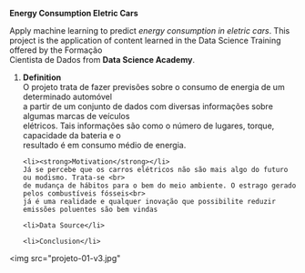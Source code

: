 
<strong>Energy Consumption Eletric Cars</strong>
	
<p> Apply machine learning to predict <em>energy consumption in eletric cars</em>.
This project is the application of content learned in the Data Science Training offered by the Formação<br>
Cientista de Dados from <strong>Data Science Academy</strong>.</p>

<ol>
	<li><strong>Definition</strong></li>
	O projeto trata de fazer previsões sobre o consumo de energia de um determinado automóvel<br>
	a partir de um conjunto de dados com diversas informações sobre algumas marcas de veículos <br>
	elétricos. Tais informações são como o número de lugares, torque, capacidade da bateria e o <br>
	resultado é em consumo médio de energia.

	<li><strong>Motivation</strong></li>
	Já se percebe que os carros elétricos não são mais algo do futuro ou modismo. Trata-se <br>
	de mudança de hábitos para o bem do meio ambiente. O estrago gerado pelos combustíveis fósseis<br>
	já é uma realidade e qualquer inovação que possibilite reduzir emissões poluentes são bem vindas

	<li>Data Source</li>

	<li>Conclusion</li>
</ol>

<img
	src="projeto-01-v3.jpg"
>







